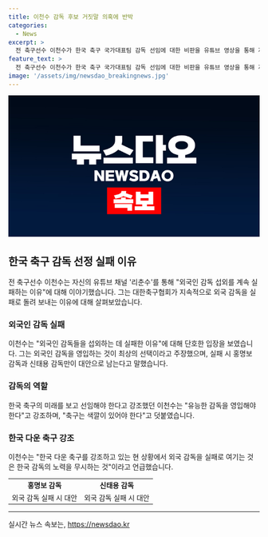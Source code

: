 ```yaml
---
title: 이천수 감독 후보 거짓말 의혹에 반박
categories:
  - News
excerpt: >
  전 축구선수 이천수가 한국 축구 국가대표팀 감독 선임에 대한 비판을 유튜브 영상을 통해 제기했다. 그는 외국 감독 섭외 실패와 대표팀의 미래를 고려해야 한다고 주장했으며, 한국 스타일을 강조하는 감독 후보들에 대한 우려도 표명했다. 특히 홍명보와 신태용 감독을 지지하며 외국 감독 미섭외 시 확실한 대안이 없다고 주장했다.
feature_text: >
  전 축구선수 이천수가 한국 축구 국가대표팀 감독 선임에 대한 비판을 유튜브 영상을 통해 제기했다. 그는 외국 감독 섭외 실패와 대표팀의 미래를 고려해야 한다고 주장했으며, 한국 스타일을 강조하는 감독 후보들에 대한 우려도 표명했다. 특히 홍명보와 신태용 감독을 지지하며 외국 감독 미섭외 시 확실한 대안이 없다고 주장했다.
image: '/assets/img/newsdao_breakingnews.jpg'
---
```


<p><img src="/assets/img/newsdao_breakingnews.jpg" alt="koreaapp 속보" /></p>

<h2 data-ke-size="size26">한국 축구 감독 선정 실패 이유</h2>

<p data-ke-size="size16">전 축구선수 이천수는 자신의 유튜브 채널 '리춘수'를 통해 "외국인 감독 섭외를 계속 실패하는 이유"에 대해 이야기했습니다. 그는 대한축구협회가 지속적으로 외국 감독을 실패로 돌려 보내는 이유에 대해 살펴보았습니다.</p>

<h3>외국인 감독 실패</h3>

<p data-ke-size="size16">이천수는 "외국인 감독들을 섭외하는 데 실패한 이유"에 대해 단호한 입장을 보였습니다. 그는 외국인 감독을 영입하는 것이 최상의 선택이라고 주장했으며, 실패 시 홍명보 감독과 신태용 감독만이 대안으로 남는다고 말했습니다.</p>

<h3>감독의 역할</h3>

<p data-ke-size="size16">한국 축구의 미래를 보고 선임해야 한다고 강조했던 이천수는 "유능한 감독을 영입해야 한다"고 강조하며, "축구는 색깔이 있어야 한다"고 덧붙였습니다.</p>

<h3>한국 다운 축구 강조</h3>

<p data-ke-size="size16">이천수는 "한국 다운 축구를 강조하고 있는 현 상황에서 외국 감독을 실패로 여기는 것은 한국 감독의 노력을 무시하는 것"이라고 언급했습니다.</p>

<table>
    <tr>
        <td style="text-align: center; height: 17px;"><b>홍명보 감독</b></td>
        <td style="text-align: center; height: 17px;"><b>신태용 감독</b></td>
    </tr>
    <tr>
        <td style="text-align: center;">외국 감독 실패 시 대안</td>
        <td style="text-align: center;">외국 감독 실패 시 대안</td>
    </tr>
</table>

<p><hr></p>
실시간 뉴스 속보는, <a href="https://newsdao.kr" rel="dofollow">https://newsdao.kr</a>


